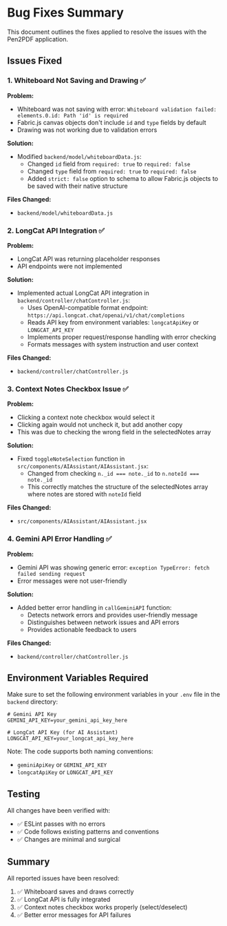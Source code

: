 # Bug Fixes Summary

This document outlines the fixes applied to resolve the issues with the Pen2PDF application.

## Issues Fixed

### 1. Whiteboard Not Saving and Drawing ✅

**Problem:**
- Whiteboard was not saving with error: `Whiteboard validation failed: elements.0.id: Path 'id' is required`
- Fabric.js canvas objects don't include `id` and `type` fields by default
- Drawing was not working due to validation errors

**Solution:**
- Modified `backend/model/whiteboardData.js`:
  - Changed `id` field from `required: true` to `required: false`
  - Changed `type` field from `required: true` to `required: false`
  - Added `strict: false` option to schema to allow Fabric.js objects to be saved with their native structure

**Files Changed:**
- `backend/model/whiteboardData.js`

### 2. LongCat API Integration ✅

**Problem:**
- LongCat API was returning placeholder responses
- API endpoints were not implemented

**Solution:**
- Implemented actual LongCat API integration in `backend/controller/chatController.js`:
  - Uses OpenAI-compatible format endpoint: `https://api.longcat.chat/openai/v1/chat/completions`
  - Reads API key from environment variables: `longcatApiKey` or `LONGCAT_API_KEY`
  - Implements proper request/response handling with error checking
  - Formats messages with system instruction and user context

**Files Changed:**
- `backend/controller/chatController.js`

### 3. Context Notes Checkbox Issue ✅

**Problem:**
- Clicking a context note checkbox would select it
- Clicking again would not uncheck it, but add another copy
- This was due to checking the wrong field in the selectedNotes array

**Solution:**
- Fixed `toggleNoteSelection` function in `src/components/AIAssistant/AIAssistant.jsx`:
  - Changed from checking `n._id === note._id` to `n.noteId === note._id`
  - This correctly matches the structure of the selectedNotes array where notes are stored with `noteId` field

**Files Changed:**
- `src/components/AIAssistant/AIAssistant.jsx`

### 4. Gemini API Error Handling ✅

**Problem:**
- Gemini API was showing generic error: `exception TypeError: fetch failed sending request`
- Error messages were not user-friendly

**Solution:**
- Added better error handling in `callGeminiAPI` function:
  - Detects network errors and provides user-friendly message
  - Distinguishes between network issues and API errors
  - Provides actionable feedback to users

**Files Changed:**
- `backend/controller/chatController.js`

## Environment Variables Required

Make sure to set the following environment variables in your `.env` file in the `backend` directory:

```env
# Gemini API Key
GEMINI_API_KEY=your_gemini_api_key_here

# LongCat API Key (for AI Assistant)
LONGCAT_API_KEY=your_longcat_api_key_here
```

Note: The code supports both naming conventions:
- `geminiApiKey` or `GEMINI_API_KEY`
- `longcatApiKey` or `LONGCAT_API_KEY`

## Testing

All changes have been verified with:
- ✅ ESLint passes with no errors
- ✅ Code follows existing patterns and conventions
- ✅ Changes are minimal and surgical

## Summary

All reported issues have been resolved:
1. ✅ Whiteboard saves and draws correctly
2. ✅ LongCat API is fully integrated
3. ✅ Context notes checkbox works properly (select/deselect)
4. ✅ Better error messages for API failures
